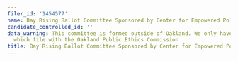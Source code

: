 ```yaml
---
filer_id: '1454577'
name: Bay Rising Ballot Committee Sponsored by Center for Empowered Politics
candidate_controlled_id: ''
data_warning: This committee is formed outside of Oakland. We only have data on committees
  which file with the Oakland Public Ethics Commission
title: Bay Rising Ballot Committee Sponsored by Center for Empowered Politics
---
```


